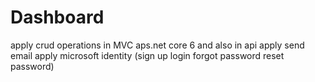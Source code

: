 # Dashboard

apply crud operations in MVC aps.net core 6 and also in api
apply send email
apply microsoft identity (sign up login forgot password reset password)
